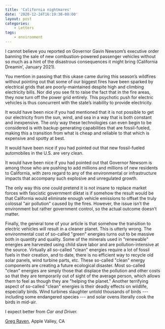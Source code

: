 ```yaml
---
title: 'California nightmares'
date: '2020-12-24T16:19:38-08:00'
layout: post
categories:
    - Letters
tags:
    - environment
---
```


I cannot believe you reported on Governor Gavin Newsom’s executive order banning the sale of new combustion-powered passenger vehicles without so much as a hint of the disastrous consequences it might bring (California Dreamin’, January 2021).

You mention in passing that this ukase came during this season’s wildfires without pointing out that some of our biggest fires have been sparked by electrical grids that are poorly-maintained despite high and climbing electricity bills. Nor did you see fit to raise the fact that in the fire areas, they now turn off the power grid entirely. This psychotic push for electric vehicles is thus concurrent with the state’s inability to provide electricity.

It would have been nice if you had mentioned that it is not possible to get our electricity from the sun, wind, and sea in a way that is both constant and inexpensive. The only way these technologies can even begin to be considered is with backup generating capabilities that are fossil-fueled, making this a transition from what is cheap and reliable to that which is expensive and spotty at best.

It would have been nice if you had pointed out that new fossil-fueled automobiles in the U.S. are very clean.

It would have been nice if you had pointed out that Governor Newsom is among those who are pushing to add millions and millions of new residents to California, with zero regard to any of the environmental or infrastructure impacts that accompany such explosive and unregulated growth.

The only way this one could pretend it is not insane to replace market forces with fascistic government diktat is if somehow the result would be that California would eliminate enough vehicle emissions to offset the truly colossal "air pollution" caused by the fires. However, the issue isn’t the environment but rather government control, so the actual outcome doesn’t matter.

Finally, the general tone of your article is that somehow the transition to electric vehicles will result in a cleaner planet. This is utterly wrong. The environmental cost of so-called "green" energies turns out to be massive both in quantity and quality. Some of the minerals used in "renewable" energies are harvested using child slave labor and are pollution-intensive at the source. Virtually all so-called "clean" energies require a lot of fossil fuels in their creation, and to date, there is no efficient way to recycle old solar panels, wind turbine parts, etc. These so-called "clean" energy components are creating a future ecological disaster. Most so-called "clean" energies are simply those that displace the pollution and other costs so that they are temporarily out of sight of the average person, which allows them to feel as though they are "helping the planet." Another terrifying aspect of so-called "clean" energies is their deadly effects on wildlife, especially birds. Wind turbines slaughter untold thousands of birds --- including some endangered species --- and solar ovens literally cook the birds in mid-air.

I expect better from *Car and Driver.*

[Greg Raven](https://www.gregraven.org/), Apple Valley, CA